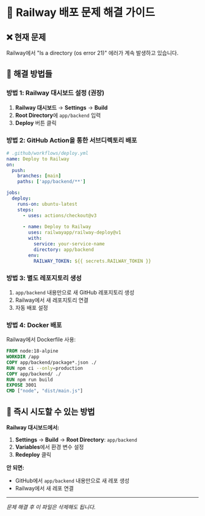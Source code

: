 # 🔄 Railway 배포 문제 해결 가이드

## ❌ 현재 문제
Railway에서 "Is a directory (os error 21)" 에러가 계속 발생하고 있습니다.

## 🔧 해결 방법들

### 방법 1: Railway 대시보드 설정 (권장)

1. **Railway 대시보드** → **Settings** → **Build**
2. **Root Directory**에 `app/backend` 입력
3. **Deploy** 버튼 클릭

### 방법 2: GitHub Action을 통한 서브디렉토리 배포

```yaml
# .github/workflows/deploy.yml
name: Deploy to Railway
on:
  push:
    branches: [main]
    paths: ['app/backend/**']

jobs:
  deploy:
    runs-on: ubuntu-latest
    steps:
      - uses: actions/checkout@v3
      
      - name: Deploy to Railway
        uses: railwayapp/railway-deploy@v1
        with:
          service: your-service-name
          directory: app/backend
        env:
          RAILWAY_TOKEN: ${{ secrets.RAILWAY_TOKEN }}
```

### 방법 3: 별도 레포지토리 생성

1. `app/backend` 내용만으로 새 GitHub 레포지토리 생성
2. Railway에서 새 레포지토리 연결
3. 자동 배포 설정

### 방법 4: Docker 배포

Railway에서 Dockerfile 사용:
```dockerfile
FROM node:18-alpine
WORKDIR /app
COPY app/backend/package*.json ./
RUN npm ci --only=production
COPY app/backend/ ./
RUN npm run build
EXPOSE 3001
CMD ["node", "dist/main.js"]
```

## 🎯 즉시 시도할 수 있는 방법

**Railway 대시보드에서:**
1. **Settings** → **Build** → **Root Directory**: `app/backend`
2. **Variables**에서 환경 변수 설정
3. **Redeploy** 클릭

**안 되면:**
- GitHub에서 `app/backend` 내용만으로 새 레포 생성
- Railway에서 새 레포 연결

---
*문제 해결 후 이 파일은 삭제해도 됩니다.*
